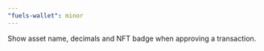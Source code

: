 ```yaml
---
"fuels-wallet": minor
---
```


Show asset name, decimals and NFT badge when approving a transaction.
